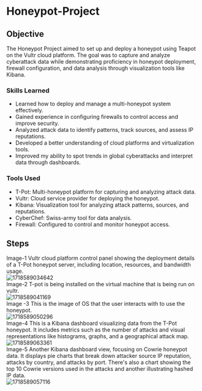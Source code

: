 # Honeypot-Project

## Objective
The Honeypot Project aimed to set up and deploy a honeypot using Teapot on the Vultr cloud platform. The goal was to capture and analyze cyberattack data while demonstrating proficiency in honeypot deployment, firewall configuration, and data analysis through visualization tools like Kibana.

### Skills Learned
<ul>
  <li>Learned how to deploy and manage a multi-honeypot system effectively.</li>
  <li>Gained experience in configuring firewalls to control access and improve security.</li>
  <li>Analyzed attack data to identify patterns, track sources, and assess IP reputations.</li>
  <li>Developed a better understanding of cloud platforms and virtualization tools.</li>
  <li>Improved my ability to spot trends in global cyberattacks and interpret data through dashboards.</li>
</ul>

### Tools Used
<ul>
  <li>T-Pot: Multi-honeypot platform for capturing and analyzing attack data.</li>
  <li>Vultr: Cloud service provider for deploying the honeypot.</li>
  <li>Kibana: Visualization tool for analyzing attack patterns, sources, and reputations.</li>
  <li>CyberChef: Swiss-army tool for data analysis.</li>
  <li>Firewall: Configured to control and monitor honeypot access.</li>
</ul>

## Steps
Image-1 Vultr cloud platform control panel showing the deployment details of a T-Pot honeypot server, including location, resources, and bandwidth usage.<br>
![1718589034642](https://github.com/user-attachments/assets/eb660db3-ef00-4161-8ae1-f1df3fd648fc)
<br>Image-2 T-pot is being installed on the virtual machine that is being run on vultr.<br>
![1718589041169](https://github.com/user-attachments/assets/b4605fdb-ada5-4177-a1e0-af98b2df382d)
<br>Image -3 This is the image of OS that the user interacts with to use the honeypot.<br>
![1718589050296](https://github.com/user-attachments/assets/cc64cc0b-a18d-456f-8d46-c5b38daa8922)
<br>Image-4 This is a Kibana dashboard visualizing data from the T-Pot honeypot. It includes metrics such as the number of attacks and visual representations like histograms, graphs, and a geographical attack map.<br>
![1718589063361](https://github.com/user-attachments/assets/5d764741-d804-437d-815e-72c5a8da4796)
<br>Image-5 Another Kibana dashboard view, focusing on Cowrie honeypot data. It displays pie charts that break down attacker source IP reputation, attacks by country, and attacks by port. There's also a chart showing the top 10 Cowrie versions used in the attacks and another illustrating hashed IP data.<br>
![1718589057116](https://github.com/user-attachments/assets/bef8c8e5-8bd2-424f-a7ea-88be68c4d866)


